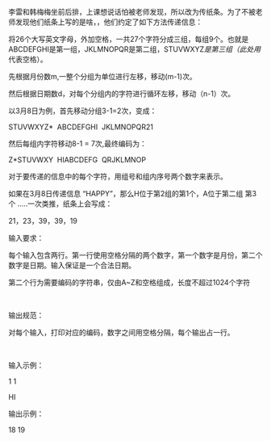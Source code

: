 李雷和韩梅梅坐前后排，上课想说话怕被老师发现，所以改为传纸条。为了不被老师发现他们纸条上写的是啥，，他们约定了如下方法传递信息：

将26个大写英文字母，外加空格，一共27个字符分成三组，每组9个。也就是ABCDEFGHI是第一组，JKLMNOPQR是第二组，STUVWXYZ*是第三组（此处用*代表空格）。

先根据月份数m,一整个分组为单位进行左移，移动(m-1)次。

然后根据日期数d，对每个分组内的字符进行循环左移，移动（n-1）次。

以3月8日为例，首先移动分组3-1=2次，变成：

STUVWXYZ*  ABCDEFGHI  JKLMNOPQR21

然后每组内字符移动8-1 = 7次,最终编码为：

Z*STUVWXY  HIABCDEFG  QRJKLMNOP

对于要传递的信息中的每个字符，用组号和组内序号两个数字来表示。

如果在3月8日传递信息 “HAPPY”，那么H位于第2组的第1个，A位于第二组 第3个 .....一次类推，纸条上会写成：

21，23，39，39，19

输入要求：

每个输入包含两行。第一行使用空格分隔的两个数字，第一个数字是月份，第二个数字是日期。输入保证是一个合法日期。

第二个行为需要编码的字符串，仅由A~Z和空格组成，长度不超过1024个字符

 

输出规范：

对每个输入，打印对应的编码，数字之间用空格分隔，每个输出占一行。

 

输入示例：

1 1

HI

输出示例：

18 19
